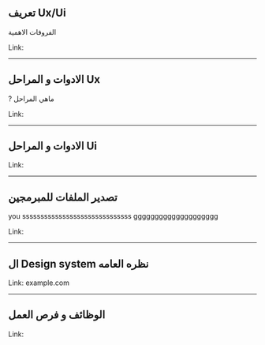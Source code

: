 ##  تعريف Ux/Ui
الفروفات
الاهمية





Link: 

-------------------------------------------------
## الادوات و المراحل Ux
? ماهي المراحل 







Link: 

-------------------------------------------------
## الادوات و المراحل Ui







Link: 

-------------------------------------------------
## تصدير الملفات للمبرمجين


you  ssssssssssssssssssssssssssssss
 gggggggggggggggggggg

Link: 

-------------------------------------------------
## ال  Design system  نظره العامه






Link: 
example.com

-------------------------------------------------
## الوظائف و فرص العمل





Link: 
